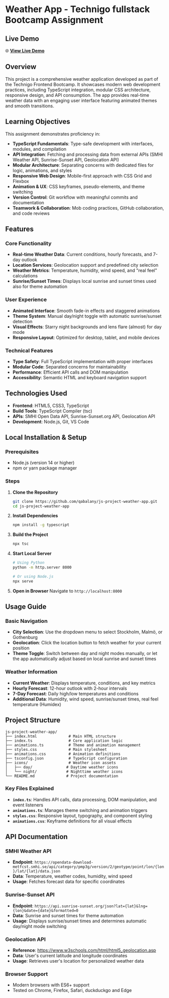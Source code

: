 # Weather App - Technigo fullstack Bootcamp Assignment

## Live Demo

🌐 **[View Live Demo](https://amazing-monstera-973740.netlify.app/)**

## Overview

This project is a comprehensive weather application developed as part of the Technigo Frontend Bootcamp. It showcases modern web development practices, including TypeScript integration, modular CSS architecture, responsive design, and API consumption. The app provides real-time weather data with an engaging user interface featuring animated themes and smooth transitions.

## Learning Objectives

This assignment demonstrates proficiency in:

- **TypeScript Fundamentals**: Type-safe development with interfaces, modules, and compilation
- **API Integration**: Fetching and processing data from external APIs (SMHI Weather API, Sunrise-Sunset API, Geolocation API)
- **Modular Architecture**: Separating concerns with dedicated files for logic, animations, and styles
- **Responsive Web Design**: Mobile-first approach with CSS Grid and Flexbox
- **Animation & UX**: CSS keyframes, pseudo-elements, and theme switching
- **Version Control**: Git workflow with meaningful commits and documentation
- **Teamwork & Collaboration**: Mob coding practices, GitHub collaboration, and code reviews 

## Features

### Core Functionality
- **Real-time Weather Data**: Current conditions, hourly forecasts, and 7-day outlook
- **Location Services**: Geolocation support and predefined city selection
- **Weather Metrics**: Temperature, humidity, wind speed, and "real feel" calculations
- **Sunrise/Sunset Times**: Displays local sunrise and sunset times used also for theme automation

### User Experience
- **Animated Interface**: Smooth fade-in effects and staggered animations
- **Theme System**: Manual day/night toggle with automatic sunrise/sunset detection
- **Visual Effects**: Starry night backgrounds and lens flare (almost) for day mode
- **Responsive Layout**: Optimized for desktop, tablet, and mobile devices

### Technical Features
- **Type Safety**: Full TypeScript implementation with proper interfaces
- **Modular Code**: Separated concerns for maintainability
- **Performance**: Efficient API calls and DOM manipulation
- **Accessibility**: Semantic HTML and keyboard navigation support

## Technologies Used

- **Frontend**: HTML5, CSS3, TypeScript
- **Build Tools**: TypeScript Compiler (tsc)
- **APIs**: SMHI Open Data API, Sunrise-Sunset.org API, Geolocation API
- **Development**: Node.js, Git, VS Code

## Local Installation & Setup

### Prerequisites
- Node.js (version 14 or higher)
- npm or yarn package manager

### Steps

1. **Clone the Repository**
   ```bash
   git clone https://github.com/qabalany/js-project-weather-app.git
   cd js-project-weather-app
   ```

2. **Install Dependencies**
   ```bash
   npm install -g typescript
   ```

3. **Build the Project**
   ```bash
   npx tsc
   ```

4. **Start Local Server**
   ```bash
   # Using Python
   python -m http.server 8000

   # Or using Node.js
   npx serve
   ```

5. **Open in Browser**
   Navigate to `http://localhost:8000`

## Usage Guide

### Basic Navigation
- **City Selection**: Use the dropdown menu to select Stockholm, Malmö, or Gothenburg
- **Geolocation**: Click the location button to fetch weather for your current position
- **Theme Toggle**: Switch between day and night modes manually, or let the app automatically adjust based on local sunrise and sunset times

### Weather Information
- **Current Weather**: Displays temperature, conditions, and key metrics
- **Hourly Forecast**: 12-hour outlook with 2-hour intervals
- **7-Day Forecast**: Daily high/low temperatures and conditions
- **Additional Data**: Humidity, wind speed, sunrise/sunset times, real feel temperature (Humidex)

## Project Structure

```
js-project-weather-app/
├── index.html              # Main HTML structure
├── index.ts                # Core application logic
├── animations.ts           # Theme and animation management
├── styles.css              # Main stylesheet
├── animations.css          # Animation definitions
├── tsconfig.json           # TypeScript configuration
├── icons/                  # Weather icon assets
│   ├── day/               # Daytime weather icons
│   └── night/             # Nighttime weather icons
└── README.md              # Project documentation
```

### Key Files Explained

- **`index.ts`**: Handles API calls, data processing, DOM manipulation, and event listeners
- **`animations.ts`**: Manages theme switching and animation triggers
- **`styles.css`**: Responsive layout, typography, and component styling
- **`animations.css`**: Keyframe definitions for all visual effects

## API Documentation

### SMHI Weather API
- **Endpoint**: `https://opendata-download-metfcst.smhi.se/api/category/pmp3g/version/2/geotype/point/lon/{lon}/lat/{lat}/data.json`
- **Data**: Temperature, weather codes, humidity, wind speed
- **Usage**: Fetches forecast data for specific coordinates

### Sunrise-Sunset API
- **Endpoint**: `https://api.sunrise-sunset.org/json?lat={lat}&lng={lon}&date={date}&formatted=0`
- **Data**: Sunrise and sunset times for theme automation
- **Usage**: Displays sunrise/sunset times and determines automatic day/night mode switching

### Geolocation API
- **Reference**: https://www.w3schools.com/html/html5_geolocation.asp
- **Data**: User's current latitude and longitude coordinates
- **Usage**: Retrieves user's location for personalized weather data


### Browser Support
- Modern browsers with ES6+ support
- Tested on Chrome, Firefox, Safari, duckduckgo and Edge


